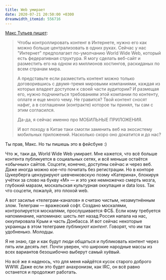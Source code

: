 ```yaml
---
title: Web умирает
date: 2020-07-21 20:50:00 +0300
dreamwidth_itemid: 556716
---
```

[Макс Тульев пишет][1]:

> Чтобы контроллировать контент в Интернете, нужно его как можно больше централизовать в одних руках.
> Сейчас у нас "Интернет" предполагает по-умолчанию World Wide Web, который есть федеративная структура. Я могу сделать веб-сайт и разместить его на одном из миллионов хостингов, раскиданых по всем странам мира.
>
> А представьте если разместить контент можно только договорившись с двумя-тремя мировыми компаниями, каждая из которых владеет доступом к своей части аудитории? И размещая его, нужно подчиниться требованиям этой компании по контенту, оплате и еще много чему. Не гравится? Твой контент сносят нафиг, а в соглашении (контракте) которое ты принял, ты сам с этим согласился.
>
> Да-да, я сейчас именно про МОБИЛЬНЫЕ ПРИЛОЖЕНИЯ.
>
> И вот походу в Китае таки смогли заменить веб на экосистему мобильных приложений. Насколько скоро оно докатится и до нас?

Ты прав, Макс. Но ты пишешь это в фейсбуке :)

Что ж, таки да, World Wide Web умирает. Мне кажется, что всё больше контента публикуется в социальных сетях, и всё меньше остаётся «обычных» сайтов. Соцсети, конечно, доступны сейчас и через веб. Даже иногда можно кое-что почитать без регистрации. Но в конторе Цукерберга цензурируют шевченковскую поэму «Катерина», блокируя учётки за слово на букву «М» — и это уже немножечко смерть мозга, глубокий маразм, москальская культурная оккупация и data loss. Так что соцсети, пожалуй, это плохой web.

А вот засилье «телеграм-каналов» я считаю чистым, незамутнённым злом. Телеграм — вражеский софт. Создано москалями, контролируется москалями, прослушивается ФСБ. Если кому требуется напоминание, напоминаю: шесть лет назад Россия напала на нас, оккупировала Крым и часть Донбасса. И вот сейчас некоторые украинцы в этом телеграме _публикуют контент_. Говорят, что им так удобненько. Молодцы.

Я не знаю, где и как будут люди общаться и публиковать контент через пять или десять лет. Почти уверен, что широкие народные массы из всех вариантов безошибочно выберут самый хуёвый.

Но всё же я надеюсь, что для меня найдётся кусок старого доброго WWW. Даже если это будет анахронизм, как IRC, он всё равно останется и продолжит работать.

[1]:https://www.facebook.com/mt6561/posts/3316438778419310
